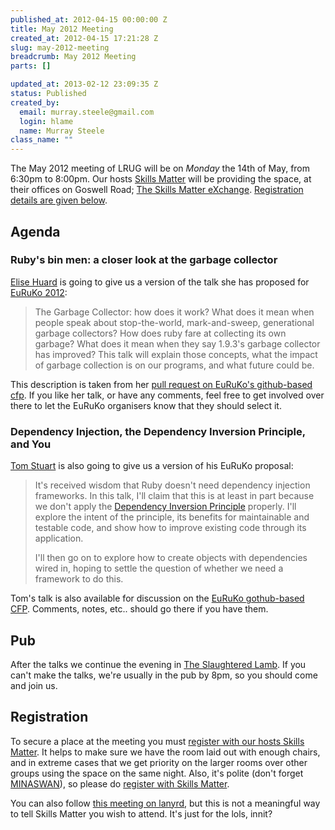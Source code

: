 ```yaml
--- 
published_at: 2012-04-15 00:00:00 Z
title: May 2012 Meeting
created_at: 2012-04-15 17:21:28 Z
slug: may-2012-meeting
breadcrumb: May 2012 Meeting
parts: []

updated_at: 2013-02-12 23:09:35 Z
status: Published
created_by: 
  email: murray.steele@gmail.com
  login: hlame
  name: Murray Steele
class_name: ""
---
```


The May 2012 meeting of LRUG will be on *Monday* the 14th of May, from 6:30pm to 8:00pm.  Our hosts [Skills Matter](http://skillsmatter.com/) will be providing the space, at their offices on Goswell Road; [The Skills Matter eXchange](http://skillsmatter.com/location-details/design-architecture/484/96).  <a href="#may12registration">Registration details are given below</a>.

Agenda
------

### Ruby's bin men: a closer look at the garbage collector

[Elise Huard](http://jabberwocky.eu/) is going to give us a version of the talk she has proposed for [EuRuKo 2012](http://www.euruko2012.org/):

> The Garbage Collector: how does it work?
> What does it mean when people speak about stop-the-world, 
> mark-and-sweep, generational garbage collectors?
> How does ruby fare at collecting its own garbage?
> What does it mean when they say 1.9.3's garbage collector has improved?
> This talk will explain those concepts, what the impact of garbage 
> collection is on our programs, and what future could be.

This description is taken from her [pull request on EuRuKo's github-based cfp](https://github.com/euruko2012/call-for-proposals/pull/73).  If you like her talk, or have any comments, feel free to get involved over there to let the EuRuKo organisers know that they should select it.

### Dependency Injection, the Dependency Inversion Principle, and You

[Tom Stuart](http://tomstuart.co.uk/) is also going to give us a version of his EuRuKo proposal:

> It's received wisdom that Ruby doesn't need dependency injection 
> frameworks. In this talk, I'll claim that this is at least in 
> part because we don't apply the [Dependency Inversion Principle](http://www.objectmentor.com/resources/articles/dip.pdf) 
> properly. I'll explore the intent of the principle, its benefits 
> for maintainable and testable code, and show how to improve 
> existing code through its application.
> 
> I'll then go on to explore how to create objects with dependencies
> wired in, hoping to settle the question of whether we need a framework to do this.

Tom's talk is also available for discussion on the [EuRuKo gothub-based CFP](https://github.com/euruko2012/call-for-proposals/pull/72).  Comments, notes, etc.. should go there if you have them.

Pub
---

After the talks we continue the evening in [The Slaughtered Lamb](http://www.theslaughteredlambpub.com/).  If you can't make the talks, we're usually in the pub by 8pm, so you should come and join us.

Registration <a name="may12registration">&nbsp;</a>
---------------------------------------------------

To secure a place at the meeting you must [register with our hosts Skills Matter](http://skillsmatter.com/event-details/home/lrug-may-1376/js-4073).  It helps to make sure we have the room laid out with enough chairs, and in extreme cases that we get priority on the larger rooms over other groups using the space on the same night.  Also, it's polite (don't forget [MINASWAN](http://oreilly.com/ruby/excerpts/ruby-learning-rails/ruby-glossary.html#I_indexterm_d1e32036)), so please do [register with Skills Matter](http://skillsmatter.com/event-details/home/lrug-may-1376/js-4073).

You can also follow [this meeting on lanyrd](http://lanyrd.com/2012/lrug-may/), but this is not a meaningful way to tell Skills Matter you wish to attend.  It's just for the lols, innit?

